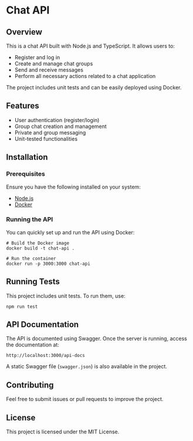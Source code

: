 # Chat API

## Overview
This is a chat API built with Node.js and TypeScript. It allows users to:
- Register and log in
- Create and manage chat groups
- Send and receive messages
- Perform all necessary actions related to a chat application

The project includes unit tests and can be easily deployed using Docker.

## Features
- User authentication (register/login)
- Group chat creation and management
- Private and group messaging
- Unit-tested functionalities

## Installation
### Prerequisites
Ensure you have the following installed on your system:
- [Node.js](https://nodejs.org/)
- [Docker](https://www.docker.com/)

### Running the API
You can quickly set up and run the API using Docker:
```
# Build the Docker image
docker build -t chat-api .

# Run the container
docker run -p 3000:3000 chat-api
```

## Running Tests
This project includes unit tests. To run them, use:
```
npm run test
```

## API Documentation
The API is documented using Swagger. Once the server is running, access the documentation at:
```
http://localhost:3000/api-docs
```
A static Swagger file (`swagger.json`) is also available in the project.

## Contributing
Feel free to submit issues or pull requests to improve the project.

## License
This project is licensed under the MIT License.

